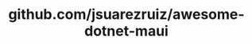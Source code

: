 ---
layout: post
title: github.com/jsuarezruiz/awesome-dotnet-maui
categories: link
tags: [انگلیسی, گیت‌هاب, برنامه‌نویسی]
---